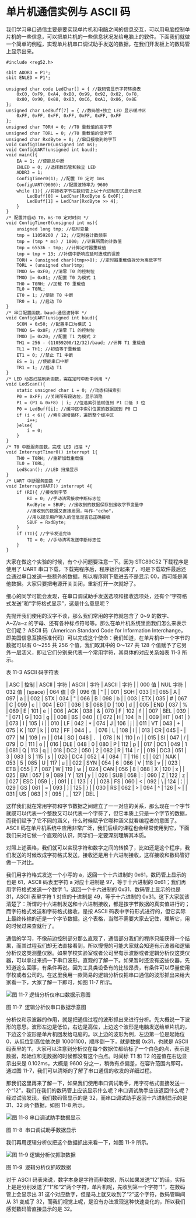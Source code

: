 # 单片机通信实例与 ASCII 码

我们学习串口通信主要是要实现单片机和电脑之间的信息交互，可以用电脑控制单片机的一些信息，可以把单片机的一些信息状况发给电脑上的软件。下面我们就做一个简单的例程，实现单片机串口调试助手发送的数据，在我们开发板上的数码管上显示出来。

```
#include <reg52.h>

sbit ADDR3 = P1³;
sbit ENLED = P1⁴;

unsigned char code LedChar[] = { //数码管显示字符转换表
    0xC0, 0xF9, 0xA4, 0xB0, 0x99, 0x92, 0x82, 0xF8,
    0x80, 0x90, 0x88, 0x83, 0xC6, 0xA1, 0x86, 0x8E
};
unsigned char LedBuff[7] = { //数码管+独立 LED 显示缓冲区
    0xFF, 0xFF, 0xFF, 0xFF, 0xFF, 0xFF, 0xFF
};
unsigned char T0RH = 0; //T0 重载值的高字节
unsigned char T0RL = 0; //T0 重载值的低字节
unsigned char RxdByte = 0; //串口接收到的字节
void ConfigTimer0(unsigned int ms);
void ConfigUART(unsigned int baud);
void main(){
    EA = 1; //使能总中断
    ENLED = 0; //选择数码管和独立 LED
    ADDR3 = 1;
    ConfigTimer0(1); //配置 T0 定时 1ms
    ConfigUART(9600); //配置波特率为 9600
    while (1){ //将接收字节在数码管上以十六进制形式显示出来
        LedBuff[0] = LedChar[RxdByte & 0x0F];
        LedBuff[1] = LedChar[RxdByte >> 4];
    }
}
/* 配置并启动 T0，ms-T0 定时时间 */
void ConfigTimer0(unsigned int ms){
    unsigned long tmp; //临时变量
    tmp = 11059200 / 12; //定时器计数频率
    tmp = (tmp * ms) / 1000; //计算所需的计数值
    tmp = 65536 - tmp; //计算定时器重载值
    tmp = tmp + 13; //补偿中断响应延时造成的误差
    T0RH = (unsigned char)(tmp>>8); //定时器重载值拆分为高低字节
    T0RL = (unsigned char)tmp;
    TMOD &= 0xF0; //清零 T0 的控制位
    TMOD |= 0x01; //配置 T0 为模式 1
    TH0 = T0RH; //加载 T0 重载值
    TL0 = T0RL;
    ET0 = 1; //使能 T0 中断
    TR0 = 1; //启动 T0
}
/* 串口配置函数，baud-通信波特率 */
void ConfigUART(unsigned int baud){
    SCON = 0x50; //配置串口为模式 1
    TMOD &= 0x0F; //清零 T1 的控制位
    TMOD |= 0x20; //配置 T1 为模式 2
    TH1 = 256 - (11059200/12/32)/baud; //计算 T1 重载值
    TL1 = TH1; //初值等于重载值
    ET1 = 0; //禁止 T1 中断
    ES = 1; //使能串口中断
    TR1 = 1; //启动 T1
}
/* LED 动态扫描刷新函数，需在定时中断中调用 */
void LedScan(){
    static unsigned char i = 0; //动态扫描索引
    P0 = 0xFF; //关闭所有段选位，显示消隐
    P1 = (P1 & 0xF8) | i; //位选索引值赋值到 P1 口低 3 位
    P0 = LedBuff[i]; //缓冲区中索引位置的数据送到 P0 口
    if (i < 6){ //索引递增循环，遍历整个缓冲区
        i++;
    }else{
        i = 0;
    }
}
/* T0 中断服务函数，完成 LED 扫描 */
void InterruptTimer0() interrupt 1{
    TH0 = T0RH; //重新加载重载值
    TL0 = T0RL;
    LedScan(); //LED 扫描显示
}
/* UART 中断服务函数 */
void InterruptUART() interrupt 4{
    if (RI){ //接收到字节
        RI = 0; //手动清零接收中断标志位
        RxdByte = SBUF; //接收到的数据保存到接收字节变量中
        //接收到的数据又直接发回，叫作-"echo"，
        //用以提示用户输入的信息是否已正确接收
        SBUF = RxdByte;
    }
    if (TI){ //字节发送完毕
        TI = 0; //手动清零发送中断标志位
    }
}
```

大家在做这个实验的时候，有个小问题要注意一下。因为 STC89C52 下载程序是使用了 UART 串口下载，下载完程序后，程序运行起来了，可是下载软件最后还会通过串口发送一些额外的数据，所以程序刚下载进去不是显示 00，而可能是其他数据。大家只要把电源开关关闭，重新打开一次就好了。

细心的同学可能会发现，在串口调试助手发送选项和接收选项处，还有个“字符格式发送”和“字符格式显示”，这是什么意思呢？

先抛开我们使用的汉字不谈，那么我们常用的字符就包含了 0~9 的数字、A~Z/a~z 的字母、还有各种标点符号等。那么在单片机系统里面我们怎么来表示它们呢？ ASCII 码（American Standard Code for Information Interchange，即美国信息互换标准代码）可以完成这个使命：我们知道，在单片机中一个字节的数据可以有 0～255 共 256 个值，我们取其中的 0～127 共 128 个值赋予了它另外一层涵义，即让它们分别来代表一个常用字符，其具体的对应关系如表 11-3 所示。

表 11-3 ASCII 码字符表

| ASC | 控制 | ASCII | 字符 | ASCII | 字符 | ASCII | 字符 |
| 000 值 | NUL 字符 | 032 值 | (space) | 064 值 | @ | 096 值 | ‟ |
| 001 | SOH | 033 | ! | 065 | A | 097 | a |
| 002 | STX | 034 | " | 066 | B | 098 | b |
| 003 | ETX | 035 | # | 067 | C | 099 | c |
| 004 | EOT | 036 | $ | 068 | D | 100 | d |
| 005 | END | 037 | % | 069 | E | 101 | e |
| 006 | ACK | 038 | & | 070 | F | 102 | f |
| 007 | BEL | 039 | ' | 071 | G | 103 | g |
| 008 | BS | 040 | ( | 072 | H | 104 | h |
| 009 | HT | 041 | ) | 073 | I | 105 | i |
| 010 | LF | 042 | * | 074 | J | 106 | j |
| 011 | VT | 043 | + | 075 | K | 107 | k |
| 012 | FF | 044 | ， | 076 | L | 108 | l |
| 013 | CR | 045 | - | 077 | M | 109 | m |
| 014 | SO | 046 | ． | 078 | N | 110 | n |
| 015 | SI | 047 | / | 079 | O | 111 | o |
| 016 | DLE | 048 | 0 | 080 | P | 112 | p |
| 017 | DC1 | 049 | 1 | 081 | Q | 113 | q |
| 018 | DC2 | 050 | 2 | 082 | R | 114 | r |
| 019 | DC3 | 051 | 3 | 083 | S | 115 | s |
| 020 | DC4 | 052 | 4 | 084 | T | 116 | t |
| 021 | NAK | 053 | 5 | 085 | U | 117 | u |
| 022 | SYN | 054 | 6 | 086 | V | 118 | v |
| 023 | ETB | 055 | 7 | 087 | W | 119 | w |
| 024 | CAN | 056 | 8 | 088 | X | 120 | x |
| 025 | EM | 057 | 9 | 089 | Y | 121 | y |
| 026 | SUB | 058 | : | 090 | Z | 122 | z |
| 027 | ESC | 059 | ; | 091 | [ | 123 | { |
| 028 | FS | 060 | < | 092 | \ | 124 | ¦ |
| 029 | GS | 061 | = | 093 | ] | 125 | } |
| 030 | RS | 062 | > | 094 | ^ | 126 | ~ |
| 031 | US | 063 | ? | 095 | _ | 127 | DEL |

这样我们就在常用字符和字节数据之间建立了一一对应的关系，那么现在一个字节就既可以代表一个整数又可以代表一个字符了，但它本质上只是一个字节的数据，而我们赋予了它不同的涵义，什么时候赋予它哪种涵义就看编程者的意图了。ASCII 码在单片机系统中应用非常广泛，我们后续的课程也会经常使用到它，下面我们来对它做一个直观的认识，同学们一定要深刻理解其本质。

对照上述表格，我们就可以实现字符和数字之间的转换了，比如还是这个程序，我们发送的时候改成字符格式发送，接收还是用十六进制接收，这样接收和数码管好做一下对比。

我们用字符格式发送一个小写的 a，返回一个十六进制的 0x61，数码管上显示的也是 61，ASCII 码表里字符 a 对应十进制是 97，等于十六进制的 0x61；我们再用字符格式发送一个数字 1，返回一个十六进制的 0x31，数码管上显示的也是 31，ASCII 表里字符 1 对应的十进制是 49，等于十六进制的 0x31。这下大家就该清楚了：所谓的十六进制发送和十六进制接收，都是按字节数据的真实值进行的；而字符格式发送和字符格式接收，是按 ASCII 码表中字符形式进行的，但它实际上最终传输的还是一个字节数据。这个表格，当然不需要大家去记住，理解它，用的时候过来查就行了。

通信的学习，不像前边控制部分那么直观了，通信部分我们的程序只能获得一个结果，而其过程我们却无法直接看到，所以慢慢的可能大家就会知道有示波器和逻辑分析仪这类测量仪器。如果学校实验室或者公司里有示波器或者逻辑分析仪这类仪器，可以拿过来抓一下串口波形，直观的了解一下。如果暂时还没有这些仪器，先知道这么回事，有条件再说。因为工具类设备有的比较昂贵，有条件可以尽量使用学校或者公司的。在这里我用一款简易的逻辑分析仪把串口通信的波形抓出来给大家看一下，大家了解一下即可，如图 11-7 所示。

![图 11-7  逻辑分析仪串口数据示意图](img/fc3b7e2c7f4d7ff8e6f2445fb53a27de.jpg)

图 11-7  逻辑分析仪串口数据示意图

分析仪和示波器的作用，就是把通信过程的波形抓出来进行分析。先大概说一下波形的意思。波形左边是低位，右边是高位，上边这个波形是电脑发送给单片机的，下边这个波形是单片机回发给电脑的。以上边的波形为例，左边第一位是起始位 0，从低位到高位依次是 10001100，顺序倒一下，就是数据 0x31，也就是 ASCII 码表里的‘1’。大家可以注意到分析仪在每个数据位都给标了一个白色的点，表示是数据，起始位和无数据的时候都没有这个白点。时间标 T1 和 T2 的差值在右边显示出来是 0.102ms，大概是 9600 分之一，稍微有点偏差，在容许范围内即可。通过图 11-7，我们可以清晰的了解了串口通信的收发的详细过程。

那我们这里再来了解一下，如果我们使用串口调试助手，用字符格式直接发送一个“12”，我们在我们的数码管上应该显示什么呢？串口调试助手应该返回什么呢？经过试验发现，我们数码管显示的是 32，而串口调试助手返回十六进制显示的是 31、32 两个数据，如图 11-8 所示。

![图 11-8  串口调试助手数据显示](img/3719f6ae061a01f6e5bbba0bbd6877e4.jpg)

图 11-8  串口调试助手数据显示

我们再用逻辑分析仪把这个数据抓出来看一下，如图 11-9 所示。

![图 11-9  逻辑分析仪抓取数据](img/0b672dcf494d429a845711892b697bd1.jpg)

图 11-9  逻辑分析仪抓取数据

对于 ASCII 码表来说，数字本身是字符而非数据，所以如果发送“12”的话，实际上是是分别发送了“1”和“2”两个字符，单片机呢，先收到第一个字符“1”，在数码管上会显示出 31 这个对应数字，但是马上就又收到了“2”这个字符，数码管瞬间从 31 变成了 32，而我们视觉上呢，是没有办法发现这种快速变化的，所以我们感觉数码管直接显示的是 32。